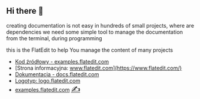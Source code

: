 ## Hi there 👋

creating documentation is not easy in hundreds of small projects, where are dependencies
we need some simple tool to manage the documentation from the terminal, during programming

this is the FlatEdit to help You manage the content of many projects


+ [Kod źródłowy - examples.flatedit.com](http://examples.flatedit.com)
+ [Strona informacyjna: www.flatedit.com](https://www.flatedit.com/)
+ [Dokumentacja - docs.flatedit.com](https://docs.flatedit.com/)
+ [Logotyp: logo.flatedit.com](https://logo.flatedit.com/)
+ [examples.flatedit.com](https://examples.flatedit.com/) [<span style='font-size:20px;'>&#x270D;</span>](https://github.com/flatedit/examples/edit/main/DOCS/MENU.md)
